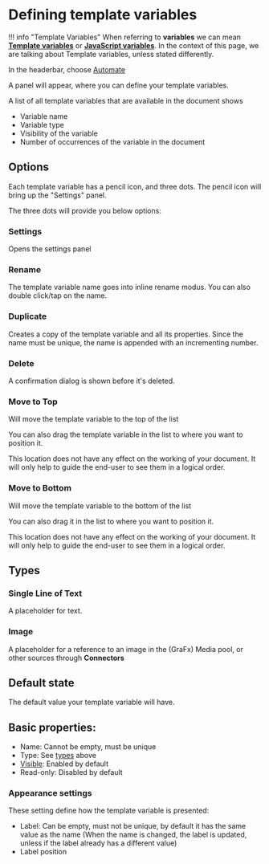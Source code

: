# Defining template variables

!!! info "Template Variables"
	When referring to **variables** we can mean **[Template variables](/GraFx-Studio/concepts/variables/#template-variables)** or **[JavaScript variables](/GraFx-Studio/concepts/variables/#javascript-variables)**.
	In the context of this page, we are talking about Template variables, unless stated differently.

In the headerbar, choose [Automate](/GraFx-Studio/overview/headerbar/)

A panel will appear, where you can define your template variables.

A list of all template variables that are available in the document shows

- Variable name
- Variable type
- Visibility of the variable
- Number of occurrences of the variable in the document

## Options

Each template variable has a pencil icon, and three dots.
The pencil icon will bring up the "Settings" panel.

The three dots will provide you below options:

### Settings

Opens the settings panel

### Rename

The template variable name goes into inline rename modus.
You can also double click/tap on the name.

### Duplicate

Creates a copy of the template variable and all its properties.
Since the name must be unique, the name is appended with an incrementing number.

### Delete

A confirmation dialog is shown before it's deleted.

### Move to Top

Will move the template variable to the top of the list

You can also drag the template variable in the list to where you want to position it.

This location does not have any effect on the working of your document. It will only help to guide the end-user to see them in a logical order.

### Move to Bottom

Will move the template variable to the bottom of the list

You can also drag it in the list to where you want to position it.

This location does not have any effect on the working of your document. It will only help to guide the end-user to see them in a logical order.


## Types

### Single Line of Text

A placeholder for text.

### Image

A placeholder for a reference to an image in the (GraFx) Media pool, or other sources through **Connectors**

## Default state

The default value your template variable will have.

## Basic properties:

- Name: Cannot be empty, must be unique
- Type: See [types](#types) above
- [Visible](#visibility-conditions): Enabled by default
- Read-only: Disabled by default

### Appearance settings

These setting define how the template variable is presented:

- Label: Can be empty, must not be unique, by default it has the same value as the name (When the name is changed, the label is updated, unless if the label already has a different value)
- Label position

